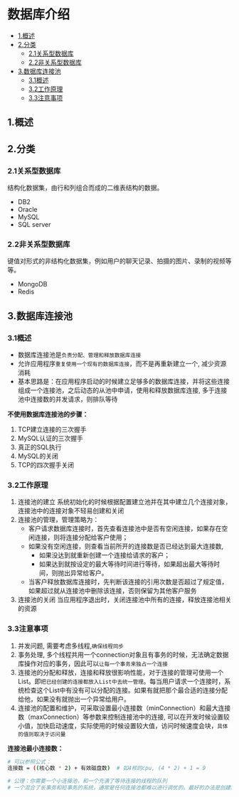 # 数据库介绍

<!-- vim-markdown-toc Marked -->

* [1.概述](#1.概述)
* [2.分类](#2.分类)
    - [2.1关系型数据库](#2.1关系型数据库)
    - [2.2非关系型数据库](#2.2非关系型数据库)
* [3.数据库连接池](#3.数据库连接池)
    - [3.1概述](#3.1概述)
    - [3.2工作原理](#3.2工作原理)
    - [3.3注意事项](#3.3注意事项)

<!-- vim-markdown-toc -->

## 1.概述

## 2.分类

### 2.1关系型数据库

结构化数据集，由行和列组合而成的二维表结构的数据。

- DB2
- Oracle
- MySQL
- SQL server

### 2.2非关系型数据库

键值对形式的非结构化数据集，例如用户的聊天记录、拍摄的图片、录制的视频等等。

- MongoDB
- Redis

## 3.数据库连接池

### 3.1概述

- 数据库连接池是`负责分配、管理和释放数据库连接`
- 允许应用程序`重复使用一个现有的数据库连接`，而不是再重新建立一个, 减少资源消耗
- 基本思路是：在应用程序启动的时候建立足够多的数据库连接，并将这些连接组成一个连接池，之后动态的从池中申请，使用和释放数据库连接, 多于连接池中连接数的并发请求，则排队等待

**不使用数据库连接池的步骤：**

1. TCP建立连接的三次握手
2. MySQL认证的三次握手
3. 真正的SQL执行
4. MySQL的关闭
5. TCP的四次握手关闭


### 3.2工作原理

1. 连接池的建立
    系统初始化的时候根据配置建立池并在其中建立几个连接对象，连接池中的连接对象不轻易创建和关闭
2. 连接池的管理，管理策略为：
    - 客户请求数据库连接时，首先查看连接池中是否有空闲连接，如果存在空闲连接，则将连接分配给客户使用；
    - 如果没有空闲连接，则查看当前所开的连接数是否已经达到最大连接数,
        - 如果没达到就重新创建一个连接给请求的客户；
        - 如果达到就按设定的最大等待时间进行等待，如果超出最大等待时间，则抛出异常给客户。
    - 当客户释放数据库连接时，先判断该连接的引用次数是否超过了规定值，如果超过就从连接池中删除该连接，否则保留为其他客户服务
3. 连接池的关闭
    当应用程序退出时，关闭连接池中所有的连接，释放连接池相关的资源

### 3.3注意事项

1. 并发问题, 需要考虑多线程,`确保线程同步`
2. 事务处理, 多个线程共用一个connection对象且有事务的时候，无法确定数据库操作对应的事务，因此可以`让每一个事务来独占一个连接`
3. 连接池的分配和释放，连接和释放很影响性能，对于连接的管理可使用一个List。即`把已经创建的连接都放入List中去统一管理`。每当用户请求一个连接时，系统检查这个List中有没有可以分配的连接。如果有就把那个最合适的连接分配给他，如果没有就抛出一个异常给用户。
4. 连接池的配置和维护，可采取设置最小连接数（minConnection）和最大连接数（maxConnection）等参数来控制连接池中的连接, 可以在开发时候设置较小值，加快启动速度，实际使用的时候设置较大值，访问时候速度会块，`具体的值则取决于访问量`

**连接池最小连接数：**

```sh
# 可以参照公式：
连接数 = ((核心数 * 2) + 有效磁盘数)  # 如4核的cpu, (4 * 2) + 1 = 9

# 公理：你需要一个小连接池，和一个充满了等待连接的线程的队列
# 一个混合了长事务和短事务的系统，通常是任何连接池都难以进行调优的。最好的办法是创建两个连接池，一个服务于长事务，一个服务于短事务。
```

